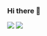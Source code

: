 ### Hi there 👋

<picture>
<source 
  srcset="https://github-readme-stats.vercel.app/api?username=elkraneo&show_icons=true&theme=dark"
  media="(prefers-color-scheme: dark)"
/>
<source
  srcset="https://github-readme-stats.vercel.app/api?username=elkraneo&show_icons=true"
  media="(prefers-color-scheme: light), (prefers-color-scheme: no-preference)"
/>
<img src="https://github-readme-stats.vercel.app/api/top-langs?username=elkraneo&show_icons=true" />
</picture>
<picture>
<source 
  srcset="https://github-readme-stats.vercel.app/api/top-langs?username=elkraneo&show_icons=true&theme=dark&layout=compact"
  media="(prefers-color-scheme: dark)"
/>
<source
  srcset="https://github-readme-stats.vercel.app/api/top-langs?username=elkraneo&show_icons=true&layout=compact"
  media="(prefers-color-scheme: light), (prefers-color-scheme: no-preference)"
/>
<img src="https://github-readme-stats.vercel.app/api/top-langs?username=maxxfrazer&show_icons=true&layout=compact" />
</picture>

<!--
**elkraneo/elkraneo** is a ✨ _special_ ✨ repository because its `README.md` (this file) appears on your GitHub profile.

Here are some ideas to get you started:

- 🔭 I’m currently working on ...
- 🌱 I’m currently learning ...
- 👯 I’m looking to collaborate on ...
- 🤔 I’m looking for help with ...
- 💬 Ask me about ...
- 📫 How to reach me: ...
- 😄 Pronouns: ...
- ⚡ Fun fact: ...
-->
